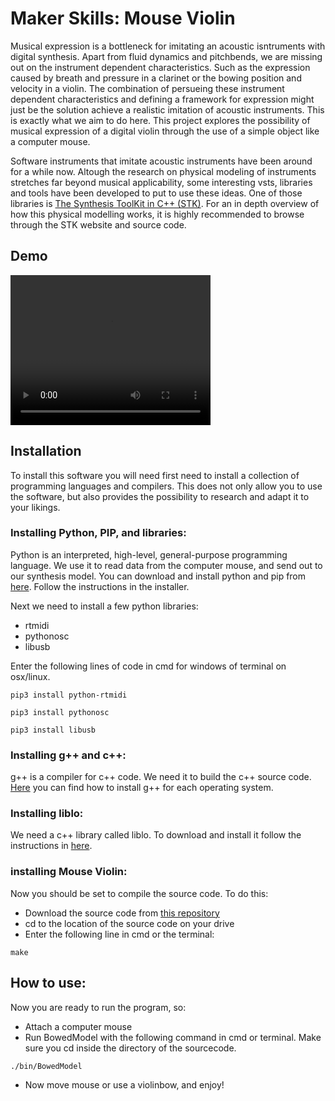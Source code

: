 # Maker Skills: Mouse Violin 

Musical expression is a bottleneck for imitating an acoustic isntruments with digital synthesis. Apart from fluid dynamics and pitchbends, we are missing out on the instrument dependent characteristics. Such as the expression caused by breath and pressure in a clarinet or the bowing position and velocity in a violin. The combination of persueing these instrument dependent characteristics and defining a framework for expression might just be the solution achieve a realistic imitation of acoustic instruments. This is exactly what we aim to do here. This project explores the possibility of musical expression of a digital violin through the use of a simple object like a computer mouse. 

Software instruments that imitate acoustic instruments have been around for a while now. Altough the research on physical modeling of instruments stretches far beyond musical applicability, some interesting vsts, libraries and tools have been developed to put to use these ideas. One of those libraries is [The Synthesis ToolKit in C++ (STK)](https://ccrma.stanford.edu/software/stk/ "The Synthesis ToolKit in C++ (STK)"). For an in depth overview of how this physical modelling works, it is highly recommended to browse through the STK website and source code.

## Demo

<video width="320" height="240" controls>
  <source type="video/mp4" src="Demo.mp4">
</video>
 

## Installation

To install this software you will need first need to install a collection of programming languages and compilers. This does not only allow you to use the software, but also provides the possibility to research and adapt it to your likings.

### Installing Python, PIP, and libraries:

Python is an interpreted, high-level, general-purpose programming language. We use it to read data from the computer mouse, and send out to our synthesis model. You can download and install python and pip from [here](https://www.python.org/downloads/). Follow the instructions in the installer.

Next we need to install a few python libraries:
- rtmidi
- pythonosc
- libusb

Enter the following lines of code in cmd for windows of terminal on osx/linux.
```
pip3 install python-rtmidi
```
```
pip3 install pythonosc
```
```
pip3 install libusb
```


 
### Installing g++ and c++:
g++ is a compiler for c++ code. We need it to build the c++ source code. [Here](https://www.cs.odu.edu/~zeil/cs250PreTest/latest/Public/installingACompiler/) you can find how to install g++ for each operating system.


### Installing liblo:
We need a c++ library called liblo. To download and install it follow the instructions in [here](http://liblo.sourceforge.net/README.html).




### installing Mouse Violin:
Now you should be set to compile the source code. To do this:
 - Download the source code from [this repository](https://github.com/VincentBockstael/makerskills2c)
 - cd to the location of the source code on your drive
 - Enter the following line in cmd or the terminal:
 ```
 make
 ``` 
## How to use:
Now you are ready to run the program, so:
- Attach a computer mouse
- Run BowedModel with the following command in cmd or terminal. Make sure you cd inside the directory of the sourcecode.
```
./bin/BowedModel
```
- Now move mouse or use a violinbow, and enjoy!


